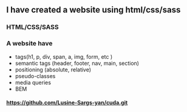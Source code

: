 ## I have created a website using html/css/sass
### HTML/CSS/SASS
### A website have
- tags(h1, p, div, span, a, img, form, etc )
- semantic tags (header, footer, nav, main, section)
- positioning (absolute, relative)
- pseudo-classes
- media queries
- BEM

####  https://github.com/Lusine-Sargs-yan/cuda.git